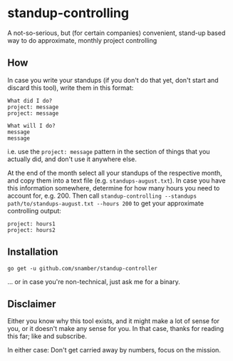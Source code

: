 # standup-controlling

A not-so-serious, but (for certain companies) convenient, stand-up based way to do approximate, monthly project controlling

## How

In case you write your standups (if you don't do that yet, don't start and discard this tool), write them in this format:

```
What did I do?
project: message
project: message

What will I do?
message
message
```
i.e. use the `project: message` pattern in the section of things that you actually did, and don't use it anywhere else.

At the end of the month select all your standups of the respective month, and copy them into a text file (e.g. `standups-august.txt`).
In case you have this information somewhere, determine for how many hours you need to account for, e.g. 200. Then call `standup-controlling --standups path/to/standups-august.txt --hours 200` to get your approximate controlling output:

```
project: hours1
project: hours2
```

## Installation

```go get -u github.com/snamber/standup-controller```

... or in case you're non-technical, just ask me for a binary.

## Disclaimer

Either you know why this tool exists, and it might make a lot of sense for you, or it doesn't make any sense for you. In that case, thanks for reading this far; like and subscribe.

In either case: Don't get carried away by numbers, focus on the mission.
